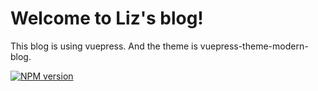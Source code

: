 # Welcome to Liz's blog!

This blog is using vuepress.
And the theme is vuepress-theme-modern-blog.

[![NPM version](https://badgen.net/npm/v/vuepress-theme-modern-blog)](https://npmjs.com/package/vuepress-theme-modern-blog)
